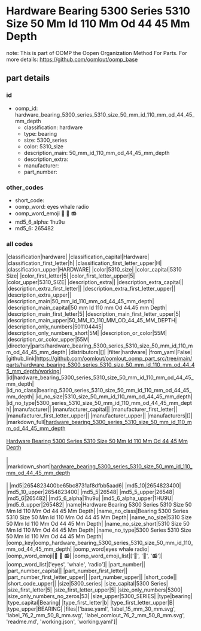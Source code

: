 # Hardware Bearing 5300 Series 5310 Size 50 Mm Id 110 Mm Od 44 45 Mm Depth  

note: This is part of OOMP the Oopen Organization Method For Parts. For more details: https://github.com/oomlout/oomp_base

##  part details





### id
* oomp_id: hardware_bearing_5300_series_5310_size_50_mm_id_110_mm_od_44_45_mm_depth
  * classification: hardware
  * type: bearing
  * size: 5300_series
  * color: 5310_size
  * description_main: 50_mm_id_110_mm_od_44_45_mm_depth
  * description_extra: 
  * manufacturer: 
  * part_number: 

### other_codes
* short_code: 
* oomp_word: eyes whale radio
* oomp_word_emoji :eyes: :whale: :radio:
* md5_6_alpha: 1hu9u
* md5_6: 265482

### all codes 
|classification|hardware|
|classification_capital|Hardware|
|classification_first_letter|h|
|classification_first_letter_upper|H|
|classification_upper|HARDWARE|
|color|5310_size|
|color_capital|5310 Size|
|color_first_letter|5|
|color_first_letter_upper|5|
|color_upper|5310_SIZE|
|description_extra||
|description_extra_capital||
|description_extra_first_letter||
|description_extra_first_letter_upper||
|description_extra_upper||
|description_main|50_mm_id_110_mm_od_44_45_mm_depth|
|description_main_capital|50 mm Id 110 mm Od 44.45 mm Depth|
|description_main_first_letter|5|
|description_main_first_letter_upper|5|
|description_main_upper|50_MM_ID_110_MM_OD_44_45_MM_DEPTH|
|description_only_numbers|501104445|
|description_only_numbers_short|5M|
|description_or_color|55M|
|description_or_color_upper|55M|
|directory|parts/hardware_bearing_5300_series_5310_size_50_mm_id_110_mm_od_44_45_mm_depth|
|distributors|[]|
|filter|hardware|
|from_yaml|False|
|github_link|https://github.com/oomlout/oomlout_oomp_part_src/tree/main/parts/hardware_bearing_5300_series_5310_size_50_mm_id_110_mm_od_44_45_mm_depth/working|
|id|hardware_bearing_5300_series_5310_size_50_mm_id_110_mm_od_44_45_mm_depth|
|id_no_class|bearing_5300_series_5310_size_50_mm_id_110_mm_od_44_45_mm_depth|
|id_no_size|5310_size_50_mm_id_110_mm_od_44_45_mm_depth|
|id_no_type|5300_series_5310_size_50_mm_id_110_mm_od_44_45_mm_depth|
|manufacturer||
|manufacturer_capital||
|manufacturer_first_letter||
|manufacturer_first_letter_upper||
|manufacturer_upper||
|manufacturers|[]|
|markdown_full|[hardware_bearing_5300_series_5310_size_50_mm_id_110_mm_od_44_45_mm_depth](https://github.com/oomlout/oomlout_oomp_part_src/tree/main/parts/hardware_bearing_5300_series_5310_size_50_mm_id_110_mm_od_44_45_mm_depth/working)<br>[](https://github.com/oomlout/oomlout_oomp_part_src/tree/main/parts/hardware_bearing_5300_series_5310_size_50_mm_id_110_mm_od_44_45_mm_depth/working)<br>[Hardware Bearing 5300 Series 5310 Size 50 Mm Id 110 Mm Od 44 45 Mm Depth](https://github.com/oomlout/oomlout_oomp_part_src/tree/main/parts/hardware_bearing_5300_series_5310_size_50_mm_id_110_mm_od_44_45_mm_depth/working)<br><br>|
|markdown_short|[hardware_bearing_5300_series_5310_size_50_mm_id_110_mm_od_44_45_mm_depth](https://github.com/oomlout/oomlout_oomp_part_src/tree/main/parts/hardware_bearing_5300_series_5310_size_50_mm_id_110_mm_od_44_45_mm_depth/working)<br><br>|
|md5|2654823400be65bc8731af8dfbb5aad6|
|md5_10|2654823400|
|md5_10_upper|2654823400|
|md5_5|26548|
|md5_5_upper|26548|
|md5_6|265482|
|md5_6_alpha|1hu9u|
|md5_6_alpha_upper|1HU9U|
|md5_6_upper|265482|
|name|Hardware Bearing 5300 Series 5310 Size 50 Mm Id 110 Mm Od 44 45 Mm Depth|
|name_no_class|Bearing 5300 Series 5310 Size 50 Mm Id 110 Mm Od 44 45 Mm Depth|
|name_no_size|5310 Size 50 Mm Id 110 Mm Od 44 45 Mm Depth|
|name_no_size_short|5310 Size 50 Mm Id 110 Mm Od 44 45 Mm Depth|
|name_no_type|5300 Series 5310 Size 50 Mm Id 110 Mm Od 44 45 Mm Depth|
|oomp_key|oomp_hardware_bearing_5300_series_5310_size_50_mm_id_110_mm_od_44_45_mm_depth|
|oomp_word|eyes whale radio|
|oomp_word_emoji|:eyes: :whale: :radio:|
|oomp_word_emoji_list|[':eyes:', ':whale:', ':radio:']|
|oomp_word_list|['eyes', 'whale', 'radio']|
|part_number||
|part_number_capital||
|part_number_first_letter||
|part_number_first_letter_upper||
|part_number_upper||
|short_code||
|short_code_upper||
|size|5300_series|
|size_capital|5300 Series|
|size_first_letter|5|
|size_first_letter_upper|5|
|size_only_numbers|5300|
|size_only_numbers_no_zeros|53|
|size_upper|5300_SERIES|
|type|bearing|
|type_capital|Bearing|
|type_first_letter|b|
|type_first_letter_upper|B|
|type_upper|BEARING|
|files|['base.yaml', 'label_15_mm_30_mm.svg', 'label_76_2_mm_50_8_mm.svg', 'label_oomlout_76_2_mm_50_8_mm.svg', 'readme.md', 'working.json', 'working.yaml']|
